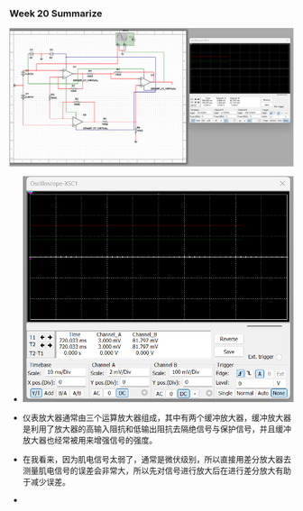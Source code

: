 ### Week 20 Summarize



![](week20_summarize.assets/image-20240312194130250.png)

- ![](week20_summarize.assets/image-20240312194118306.png)

- 仪表放大器通常由三个运算放大器组成，其中有两个缓冲放大器，缓冲放大器是利用了放大器的高输入阻抗和低输出阻抗去隔绝信号与保护信号，并且缓冲放大器也经常被用来增强信号的强度。
- 在我看来，因为肌电信号太弱了，通常是微伏级别，所以直接用差分放大器去测量肌电信号的误差会非常大，所以先对信号进行放大后在进行差分放大有助于减少误差。
- 

